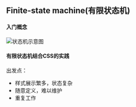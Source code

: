Finite-state machine(有限状态机)
---

#### 入门概念
![状态机示意图](http://www.ruanyifeng.com/blogimg/asset/201309/bg2013090201.png)

#### 有限状态机结合CSS的实践
出发点：
- 样式展示繁多，状态复杂
- 随意定义，难以维护
- 重复工作




